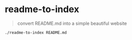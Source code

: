 # readme-to-index

> convert README.md into a simple beautiful website

```bash
./readme-to-index README.md
```
